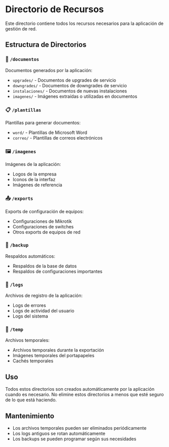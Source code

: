 # Directorio de Recursos

Este directorio contiene todos los recursos necesarios para la aplicación de gestión de red.

## Estructura de Directorios

### 📄 `/documentos`
Documentos generados por la aplicación:
- `upgrades/` - Documentos de upgrades de servicio
- `downgrades/` - Documentos de downgrades de servicio
- `instalaciones/` - Documentos de nuevas instalaciones
- `imagenes/` - Imágenes extraídas o utilizadas en documentos

### 📋 `/plantillas`
Plantillas para generar documentos:
- `word/` - Plantillas de Microsoft Word
- `correo/` - Plantillas de correos electrónicos

### 🖼️ `/imagenes`
Imágenes de la aplicación:
- Logos de la empresa
- Iconos de la interfaz
- Imágenes de referencia

### 📤 `/exports`
Exports de configuración de equipos:
- Configuraciones de Mikrotik
- Configuraciones de switches
- Otros exports de equipos de red

### 💾 `/backup`
Respaldos automáticos:
- Respaldos de la base de datos
- Respaldos de configuraciones importantes

### 📝 `/logs`
Archivos de registro de la aplicación:
- Logs de errores
- Logs de actividad del usuario
- Logs del sistema

### 🔄 `/temp`
Archivos temporales:
- Archivos temporales durante la exportación
- Imágenes temporales del portapapeles
- Cachés temporales

## Uso

Todos estos directorios son creados automáticamente por la aplicación cuando es necesario.
No elimine estos directorios a menos que esté seguro de lo que está haciendo.

## Mantenimiento

- Los archivos temporales pueden ser eliminados periódicamente
- Los logs antiguos se rotan automáticamente
- Los backups se pueden programar según sus necesidades
